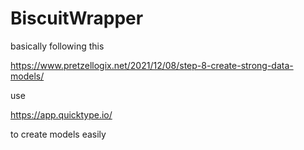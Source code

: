 # BiscuitWrapper

basically following this 

https://www.pretzellogix.net/2021/12/08/step-8-create-strong-data-models/


use 

https://app.quicktype.io/

to create models easily